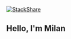 
[![StackShare](http://img.shields.io/badge/tech-stack-0690fa.svg?style=flat)](https://stackshare.io/milan2sky/my-stack)

## Hello, I'm Milan